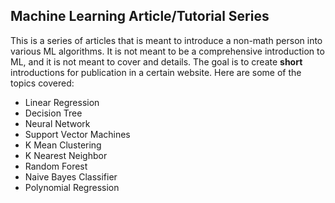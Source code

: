 ## Machine Learning Article/Tutorial Series

This is a series of articles that is meant to introduce a non-math person into various ML algorithms. 
It is not meant to be a comprehensive introduction to ML, and it is not meant to cover and details.
The goal is to create **short** introductions for publication in a certain website. Here are some of the topics covered:

* Linear Regression
* Decision Tree
* Neural Network
* Support Vector Machines
* K Mean Clustering
* K Nearest Neighbor
* Random Forest
* Naive Bayes Classifier
* Polynomial Regression

